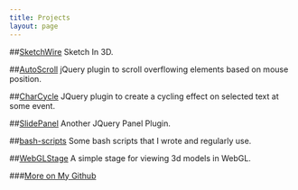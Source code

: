 ```yaml
---
title: Projects
layout: page
---
```


##[SketchWire](http://robincwillis.github.io/SketchWire/)
Sketch In 3D.

##[AutoScroll](http://robincwillis.github.io/AutoScroll/)
jQuery plugin to scroll overflowing elements based on mouse position.

##[CharCycle](http://robincwillis.github.io/CharCycle/)
JQuery plugin to create a cycling effect on selected text at some event.

##[SlidePanel](http://robincwillis.github.io/SlidePanel/)
Another JQuery Panel Plugin.

##[bash-scripts](http://robincwillis.github.io/bash-scripts/)
Some bash scripts that I wrote and regularly use.

##[WebGLStage](http://robincwillis.github.io/WebGLStage/)
A simple stage for viewing 3d models in WebGL.

###[More on My Github](https://github.com/robincwillis)

